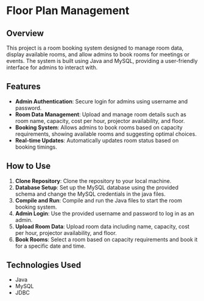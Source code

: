 # Floor Plan Management

## Overview
This project is a room booking system designed to manage room data, display available rooms, and allow admins to book rooms for meetings or events. The system is built using Java and MySQL, providing a user-friendly interface for admins to interact with.

## Features
- **Admin Authentication**: Secure login for admins using username and password.
- **Room Data Management**: Upload and manage room details such as room name, capacity, cost per hour, projector availability, and floor.
- **Booking System**: Allows admins to book rooms based on capacity requirements, showing available rooms and suggesting optimal choices.
- **Real-time Updates**: Automatically updates room status based on booking timings.

## How to Use
1. **Clone Repository**: Clone the repository to your local machine.
2. **Database Setup**: Set up the MySQL database using the provided schema and change the MySQL credentials in the java files.
3. **Compile and Run**: Compile and run the Java files to start the room booking system.
4. **Admin Login**: Use the provided username and password to log in as an admin.
5. **Upload Room Data**: Upload room data including name, capacity, cost per hour, projector availability, and floor.
6. **Book Rooms**: Select a room based on capacity requirements and book it for a specific date and time.

## Technologies Used
- Java
- MySQL
- JDBC

